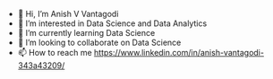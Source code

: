 - 👋 Hi, I’m Anish V Vantagodi
- 👀 I’m interested in Data Science and Data Analytics
- 🌱 I’m currently learning Data Science 
- 💞️ I’m looking to collaborate on Data Science 
- 📫 How to reach me https://www.linkedin.com/in/anish-vantagodi-343a43209/

<!---
anish2105/anish2105 is a ✨ special ✨ repository because its `README.md` (this file) appears on your GitHub profile.
You can click the Preview link to take a look at your changes.
--->
